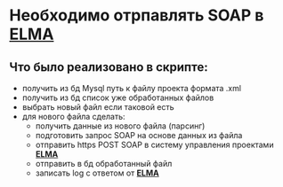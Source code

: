 # Необходимо отрпавлять SOAP в **[ELMA](https://www.elma-bpm.ru/)**

## Что было реализовано в скрипте:

- получить из бд Mysql путь к файлу проекта формата .xml
- получить из бд список уже обработанных файлов
- выбрать новый файл если таковой есть
- для нового файла сделать: 
  - получить данные из нового файла (парсинг)
  - подготовить запрос SOAP на основе данных из файла
  - отправить https POST SOAP в систему управления проектами **[ELMA](https://www.elma-bpm.ru/)**
  - отправить в бд обработанный файл
  - записать log c ответом от **[ELMA](https://www.elma-bpm.ru/)**
